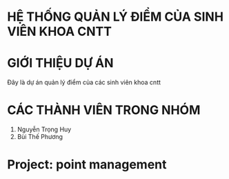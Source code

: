 # HỆ THỐNG QUẢN LÝ ĐIỂM CỦA SINH VIÊN KHOA CNTT
# GIỚI THIỆU DỰ ÁN
Đây là dự án quản lý điểm của các sinh viên khoa cntt
# CÁC THÀNH VIÊN TRONG NHÓM
1. Nguyễn Trọng Huy
2. Bùi Thế Phương
# Project: point management
